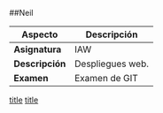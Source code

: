 ##Neil

| Aspecto          | Descripción                                      |
| ---------------- | ------------------------------------------------ |
| **Asignatura**   | IAW                               |
| **Descripción**  | Despliegues web. |
| **Examen**       | Examen de GIT |


[title](https://github.com/Dark-Miel/Examen/blob/master/hardware/hardware1.md)
[title](https://github.com/Dark-Miel/Examen/blob/master/hardware/hardware2.md)


